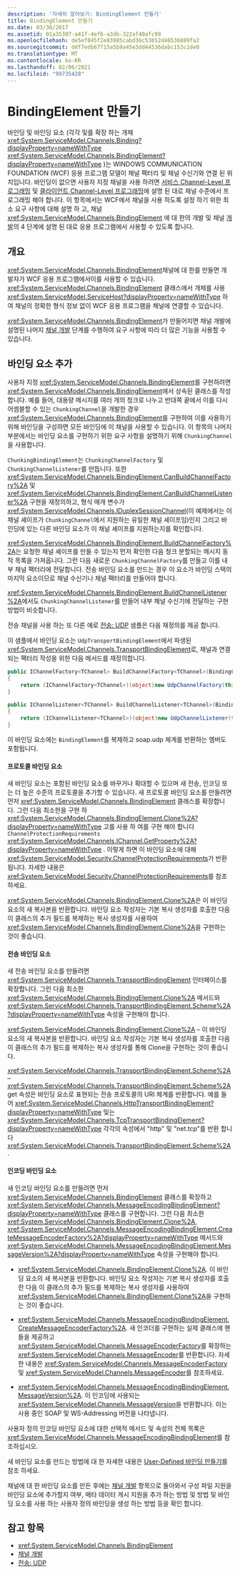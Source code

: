 ```yaml
---
description: '자세히 알아보기: BindingElement 만들기'
title: BindingElement 만들기
ms.date: 03/30/2017
ms.assetid: 01a35307-a41f-4ef6-a3db-322af40afc99
ms.openlocfilehash: de5ef045f2e83985cabd36c53652d46536889fa2
ms.sourcegitcommit: ddf7edb67715a5b9a45e3dd44536dabc153c1de0
ms.translationtype: MT
ms.contentlocale: ko-KR
ms.lasthandoff: 02/06/2021
ms.locfileid: "99735428"
---
```

# <a name="creating-a-bindingelement"></a>BindingElement 만들기

바인딩 및 바인딩 요소 (각각 및를 확장 하는 개체 <xref:System.ServiceModel.Channels.Binding?displayProperty=nameWithType> <xref:System.ServiceModel.Channels.BindingElement?displayProperty=nameWithType> )는 WINDOWS COMMUNICATION FOUNDATION (WCF) 응용 프로그램 모델이 채널 팩터리 및 채널 수신기와 연결 된 위치입니다. 바인딩이 없으면 사용자 지정 채널을 사용 하려면 [서비스 Channel-Level 프로그래밍](service-channel-level-programming.md) 및 [클라이언트 Channel-Level 프로그래밍](client-channel-level-programming.md)에 설명 된 대로 채널 수준에서 프로그래밍 해야 합니다. 이 항목에서는 WCF에서 채널을 사용 하도록 설정 하기 위한 최소 요구 사항에 대해 설명 하 고, 채널 <xref:System.ServiceModel.Channels.BindingElement> 에 대 한의 개발 및 채널 [개발](developing-channels.md)의 4 단계에 설명 된 대로 응용 프로그램에서 사용할 수 있도록 합니다.  
  
## <a name="overview"></a>개요  

 <xref:System.ServiceModel.Channels.BindingElement>채널에 대 한를 만들면 개발자가 WCF 응용 프로그램에서이를 사용할 수 있습니다. <xref:System.ServiceModel.Channels.BindingElement> 클래스에서 개체를 사용 <xref:System.ServiceModel.ServiceHost?displayProperty=nameWithType> 하 여 채널의 정확한 형식 정보 없이 WCF 응용 프로그램을 채널에 연결할 수 있습니다.  
  
 <xref:System.ServiceModel.Channels.BindingElement>가 만들어지면 채널 개발에 설명된 나머지 [채널 개발](developing-channels.md) 단계를 수행하여 요구 사항에 따라 더 많은 기능을 사용할 수 있습니다.  
  
## <a name="adding-a-binding-element"></a>바인딩 요소 추가  

 사용자 지정 <xref:System.ServiceModel.Channels.BindingElement>를 구현하려면 <xref:System.ServiceModel.Channels.BindingElement>에서 상속된 클래스를 작성합니다. 예를 들어, 대용량 메시지를 여러 개의 청크로 나누고 반대쪽 끝에서 이를 다시 어셈블할 수 있는 `ChunkingChannel`을 개발한 경우 <xref:System.ServiceModel.Channels.BindingElement>를 구현하여 이를 사용하기 위해 바인딩을 구성하면 모든 바인딩에 이 채널을 사용할 수 있습니다. 이 항목의 나머지 부분에서는 바인딩 요소를 구현하기 위한 요구 사항을 설명하기 위해 `ChunkingChannel`을 사용합니다.  
  
 `ChunkingBindingElement`는 `ChunkingChannelFactory` 및 `ChunkingChannelListener`를 만듭니다. 또한 <xref:System.ServiceModel.Channels.BindingElement.CanBuildChannelFactory%2A> 및 <xref:System.ServiceModel.Channels.BindingElement.CanBuildChannelListener%2A> 구현을 재정의하고, 형식 매개 변수가<xref:System.ServiceModel.Channels.IDuplexSessionChannel>(이 예제에서는 이 채널 셰이프가 `ChunkingChannel`에서 지원하는 유일한 채널 셰이프임)인지 그리고 바인딩에 있는 다른 바인딩 요소가 이 채널 셰이프를 지원하는지를 확인합니다.  
  
 <xref:System.ServiceModel.Channels.BindingElement.BuildChannelFactory%2A>는 요청한 채널 셰이프를 만들 수 있는지 먼저 확인한 다음 청크 분할되는 메시지 동작 목록을 가져옵니다. 그런 다음 새로운 `ChunkingChannelFactory`를 만들고 이를 내부 채널 팩터리에 전달합니다. 전송 바인딩 요소를 만드는 경우 이 요소가 바인딩 스택의 마지막 요소이므로 채널 수신기나 채널 팩터리를 만들어야 합니다.  
  
 <xref:System.ServiceModel.Channels.BindingElement.BuildChannelListener%2A>에서도 `ChunkingChannelListener`를 만들어 내부 채널 수신기에 전달하는 구현 방법이 비슷합니다.  
  
 전송 채널을 사용 하는 또 다른 예로 [전송: UDP](../samples/transport-udp.md) 샘플은 다음 재정의를 제공 합니다.  
  
 이 샘플에서 바인딩 요소는 `UdpTransportBindingElement`에서 파생된 <xref:System.ServiceModel.Channels.TransportBindingElement>로, 채널과 연결되는 팩터리 작성을 위한 다음 메서드를 재정의합니다.  
  
```csharp  
public IChannelFactory<TChannel> BuildChannelFactory<TChannel>(BindingContext context)  
{  
    return (IChannelFactory<TChannel>)(object)new UdpChannelFactory(this, context);  
}  
  
public IChannelListener<TChannel> BuildChannelListener<TChannel>(BindingContext context)  
{  
    return (IChannelListener<TChannel>)(object)new UdpChannelListener(this, context);  
}  
```  
  
 이 바인딩 요소에는 `BindingElement`를 복제하고 soap.udp 체계를 반환하는 멤버도 포함됩니다.  
  
#### <a name="protocol-binding-elements"></a>프로토콜 바인딩 요소  

 새 바인딩 요소는 포함된 바인딩 요소를 바꾸거나 확대할 수 있으며 새 전송, 인코딩 또는 더 높은 수준의 프로토콜을 추가할 수 있습니다. 새 프로토콜 바인딩 요소를 만들려면 먼저 <xref:System.ServiceModel.Channels.BindingElement> 클래스를 확장합니다. 그런 다음 최소한을 구현 하 <xref:System.ServiceModel.Channels.BindingElement.Clone%2A?displayProperty=nameWithType> 고를 사용 하 여를 구현 해야 합니다 `ChannelProtectionRequirements` <xref:System.ServiceModel.Channels.IChannel.GetProperty%2A?displayProperty=nameWithType> . 이렇게 하면 이 바인딩 요소에 대해 <xref:System.ServiceModel.Security.ChannelProtectionRequirements>가 반환됩니다.  자세한 내용은 <xref:System.ServiceModel.Security.ChannelProtectionRequirements>를 참조하세요.  
  
 <xref:System.ServiceModel.Channels.BindingElement.Clone%2A>은 이 바인딩 요소의 새 복사본을 반환합니다. 바인딩 요소 작성자는 기본 복사 생성자를 호출한 다음 이 클래스의 추가 필드를 복제하는 복사 생성자를 사용하여 <xref:System.ServiceModel.Channels.BindingElement.Clone%2A>을 구현하는 것이 좋습니다.  
  
#### <a name="transport-binding-elements"></a>전송 바인딩 요소  

 새 전송 바인딩 요소를 만들려면 <xref:System.ServiceModel.Channels.TransportBindingElement> 인터페이스를 확장합니다. 그런 다음 최소한 <xref:System.ServiceModel.Channels.BindingElement.Clone%2A> 메서드와 <xref:System.ServiceModel.Channels.TransportBindingElement.Scheme%2A?displayProperty=nameWithType> 속성을 구현해야 합니다.  
  
 <xref:System.ServiceModel.Channels.BindingElement.Clone%2A> – 이 바인딩 요소의 새 복사본을 반환합니다.  바인딩 요소 작성자는 기본 복사 생성자를 호출한 다음 이 클래스의 추가 필드를 복제하는 복사 생성자를 통해 Clone을 구현하는 것이 좋습니다.  
  
 <xref:System.ServiceModel.Channels.TransportBindingElement.Scheme%2A> – <xref:System.ServiceModel.Channels.TransportBindingElement.Scheme%2A> get 속성은 바인딩 요소로 표현되는 전송 프로토콜의 URI 체계를 반환합니다. 예를 들어 <xref:System.ServiceModel.Channels.HttpTransportBindingElement?displayProperty=nameWithType> 및는 <xref:System.ServiceModel.Channels.TcpTransportBindingElement?displayProperty=nameWithType> 각각의 속성에서 "http" 및 "net.tcp"를 반환 합니다 <xref:System.ServiceModel.Channels.TransportBindingElement.Scheme%2A> .  
  
#### <a name="encoding-binding-elements"></a>인코딩 바인딩 요소  

 새 인코딩 바인딩 요소를 만들려면 먼저 <xref:System.ServiceModel.Channels.BindingElement> 클래스를 확장하고 <xref:System.ServiceModel.Channels.MessageEncodingBindingElement?displayProperty=nameWithType> 클래스를 구현합니다. 그런 다음 최소한 <xref:System.ServiceModel.Channels.BindingElement.Clone%2A>, <xref:System.ServiceModel.Channels.MessageEncodingBindingElement.CreateMessageEncoderFactory%2A?displayProperty=nameWithType> 메서드와 <xref:System.ServiceModel.Channels.MessageEncodingBindingElement.MessageVersion%2A?displayProperty=nameWithType> 속성을 구현해야 합니다.  
  
- <xref:System.ServiceModel.Channels.BindingElement.Clone%2A>. 이 바인딩 요소의 새 복사본을 반환합니다. 바인딩 요소 작성자는 기본 복사 생성자를 호출한 다음 이 클래스의 추가 필드를 복제하는 복사 생성자를 사용하여 <xref:System.ServiceModel.Channels.BindingElement.Clone%2A>을 구현하는 것이 좋습니다.  
  
- <xref:System.ServiceModel.Channels.MessageEncodingBindingElement.CreateMessageEncoderFactory%2A>. 새 인코더를 구현하는 실제 클래스에 핸들을 제공하고 <xref:System.ServiceModel.Channels.MessageEncoderFactory>를 확장하는 <xref:System.ServiceModel.Channels.MessageEncoder>를 반환합니다. 자세한 내용은 <xref:System.ServiceModel.Channels.MessageEncoderFactory> 및 <xref:System.ServiceModel.Channels.MessageEncoder>를 참조하세요.  
  
- <xref:System.ServiceModel.Channels.MessageEncodingBindingElement.MessageVersion%2A>. 이 인코딩에 사용되는 <xref:System.ServiceModel.Channels.MessageVersion>을 반환합니다. 이는 사용 중인 SOAP 및 WS-Addressing 버전을 나타냅니다.  
  
 사용자 정의 인코딩 바인딩 요소에 대한 선택적 메서드 및 속성의 전체 목록은 <xref:System.ServiceModel.Channels.MessageEncodingBindingElement>를 참조하십시오.  
  
 새 바인딩 요소를 만드는 방법에 대 한 자세한 내용은 [User-Defined 바인딩 만들기](creating-user-defined-bindings.md)를 참조 하세요.  
  
 채널에 대 한 바인딩 요소를 만든 후에는 [채널 개발](developing-channels.md) 항목으로 돌아와서 구성 파일 지원을 바인딩 요소에 추가할지 여부, 메타 데이터 게시 지원을 추가 하는 방법 및 방법 및 바인딩 요소를 사용 하는 사용자 정의 바인딩을 생성 하는 방법 등을 확인 합니다.  
  
## <a name="see-also"></a>참고 항목

- <xref:System.ServiceModel.Channels.BindingElement>
- [채널 개발](developing-channels.md)
- [전송: UDP](../samples/transport-udp.md)
